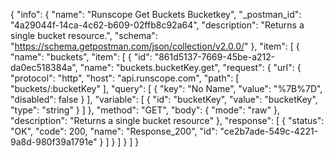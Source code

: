 {
  "info": {
    "name": "Runscope Get Buckets Bucketkey",
    "_postman_id": "4a29044f-14ca-4c62-b609-02ffb8c92a64",
    "description": "Returns a single bucket resource.",
    "schema": "https://schema.getpostman.com/json/collection/v2.0.0/"
  },
  "item": [
    {
      "name": "buckets",
      "item": [
        {
          "id": "861d5137-7669-45be-a212-da0ec518384a",
          "name": "buckets.bucketKey.get",
          "request": {
            "url": {
              "protocol": "http",
              "host": "api.runscope.com",
              "path": [
                "buckets/:bucketKey"
              ],
              "query": [
                {
                  "key": "No Name",
                  "value": "%7B%7D",
                  "disabled": false
                }
              ],
              "variable": [
                {
                  "id": "bucketKey",
                  "value": "bucketKey",
                  "type": "string"
                }
              ]
            },
            "method": "GET",
            "body": {
              "mode": "raw"
            },
            "description": "Returns a single bucket resource"
          },
          "response": [
            {
              "status": "OK",
              "code": 200,
              "name": "Response_200",
              "id": "ce2b7ade-549c-4221-9a8d-980f39a1791e"
            }
          ]
        }
      ]
    }
  ]
}